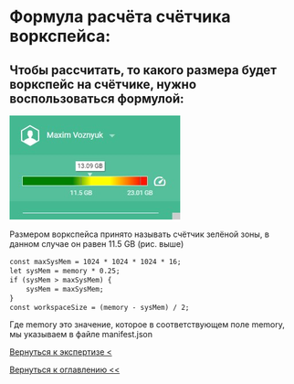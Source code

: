 # Формула расчёта счётчика воркспейса:

## Чтобы рассчитать, то какого размера будет воркспейс на счётчике, нужно воспользоваться формулой:

![](./pictures/wsSize.jpg)

Размером воркспейса принято называть счётчик зелёной зоны, в данном случае он равен 11.5 GB (рис. выше)

```
const maxSysMem = 1024 * 1024 * 1024 * 16;
let sysMem = memory * 0.25;
if (sysMem > maxSysMem) {
    sysMem = maxSysMem;
}
const workspaceSize = (memory - sysMem) / 2;
```

Где memory это значение, которое в соответствующем поле memory, мы указываем в файле manifest.json


[Вернуться к экспертизе <](expertise.md)

[Вернуться к оглавлению <<](index.md)
